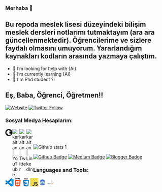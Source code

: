 ### Merhaba 👋
## Bu repoda meslek lisesi düzeyindeki bilişim meslek dersleri notlarımı tutmaktayım (ara ara güncellenmektedir). Öğrencilerime ve sizlere faydalı olmasını umuyorum. Yararlandığım kaynakları kodların arasında yazmaya çalıştım.
<!-- **karaltan/karaltan** is a ✨ _special_ ✨ repository because its `README.md` (this file) appears on your GitHub profile. -->


- 🔭 I’m looking for help with {Ai}
- 🌱 I’m currently learning {Ai}
- 🤔 I'm Phd student ?!

## Eş, Baba, Öğrenci, Öğretmen!!
[![Website](https://img.shields.io/website?label=karaltan.wordpress.com&style=for-the-badge&url=https%3A%2F%2Fcodestackr.com)](https://karaltan.wordpress.com)
[![Twitter Follow](https://img.shields.io/twitter/follow/karaltan?color=1DA1F2&logo=twitter&style=for-the-badge)](https://twitter.com/intent/follow?original_referer=https%3A%2F%2Fgithub.com%2Fkaraltan&screen_name=karaltan)

### Sosyal Medya Hesaplarım:

[<img align="left" alt="karaltan.wordpress.com" width="22px" src="https://raw.githubusercontent.com/iconic/open-iconic/master/svg/globe.svg" />](https://karaltan.wordpress.com/)
[<img align="left" alt="karaltan | YouTube" width="22px" src="https://cdn.jsdelivr.net/npm/simple-icons@v3/icons/youtube.svg" />](https://www.youtube.com/channel/UCtOmBZ3P8XEJ8wGhXITsQqw)
[<img align="left" alt="karaltan | Twitter" width="22px" src="https://cdn.jsdelivr.net/npm/simple-icons@v3/icons/twitter.svg" />](https://twitter.com/karaltan)
[<img align="left" alt="karaltan | LinkedIn" width="22px" src="https://cdn.jsdelivr.net/npm/simple-icons@v3/icons/linkedin.svg" />](https://www.linkedin.com/in/altan-karaalp-0a85875b/)
<br /><br />

![Github stats 1](https://github-readme-stats.vercel.app/api?username=karaltan&show_icons=true&theme=gradient) 


[![Github Badge](https://img.shields.io/badge/-Github-000?style=quare&labelColor=000&logo=Github&logoColor=white&link=link)](https://github.com/karaltan/) 
[![Medium Badge](https://img.shields.io/badge/-Medium-757575?style=flat-square&labelColor=757575&logo=Medium&logoColor=white&link=link)](https://medium.com/@karaltan) 
[![Blogger Badge](https://img.shields.io/badge/-Blogger-FF9800?style=flat-square&labelColor=FF9800&logo=Blogger&logoColor=white&link=link)](https://karaltan.wordpress.com/)

### Languages and Tools:

<img align="left" alt="Visual Studio Code" width="26px" src="https://raw.githubusercontent.com/github/explore/80688e429a7d4ef2fca1e82350fe8e3517d3494d/topics/visual-studio-code/visual-studio-code.png" />
<img align="left" alt="HTML5" width="26px" src="https://raw.githubusercontent.com/github/explore/80688e429a7d4ef2fca1e82350fe8e3517d3494d/topics/html/html.png" />
<img align="left" alt="CSS3" width="26px" src="https://raw.githubusercontent.com/github/explore/80688e429a7d4ef2fca1e82350fe8e3517d3494d/topics/css/css.png" />
<img align="left" alt="JavaScript" width="26px" src="https://raw.githubusercontent.com/github/explore/80688e429a7d4ef2fca1e82350fe8e3517d3494d/topics/javascript/javascript.png" />
<img align="left" alt="SQL" width="26px" src="https://raw.githubusercontent.com/github/explore/80688e429a7d4ef2fca1e82350fe8e3517d3494d/topics/sql/sql.png" />
<img align="left" alt="MySQL" width="26px" src="https://raw.githubusercontent.com/github/explore/80688e429a7d4ef2fca1e82350fe8e3517d3494d/topics/mysql/mysql.png" />
<br />
<br />
